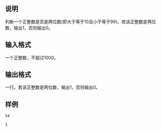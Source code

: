 <h2>说明</h2>

判断一个正整数是否是两位数(即大于等于$10$且小于等于$99$)。若该正整数是两位数，输出$1$，否则输出$0$。
<h2>输入格式</h2>

一个正整数，不超过$1000$。

<h2>输出格式</h2>

一行。若该正整数是两位数，输出$1$，否则输出$0$。

<h2>样例</h2>
<pre><code class="language-input1">54</code></pre><pre><code class="language-output1">1</code></pre>
